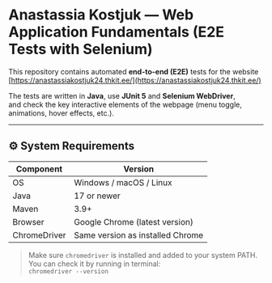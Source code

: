 # Anastassia Kostjuk — Web Application Fundamentals (E2E Tests with Selenium)

This repository contains automated **end-to-end (E2E)** tests for the website  
[https://anastassiakostjuk24.thkit.ee/](https://anastassiakostjuk24.thkit.ee/)

The tests are written in **Java**, use **JUnit 5** and **Selenium WebDriver**,  
and check the key interactive elements of the webpage (menu toggle, animations, hover effects, etc.).

---

## ⚙️ System Requirements

| Component | Version |
|------------|----------|
| OS | Windows / macOS / Linux |
| Java | 17 or newer |
| Maven | 3.9+ |
| Browser | Google Chrome (latest version) |
| ChromeDriver | Same version as installed Chrome |

> Make sure `chromedriver` is installed and added to your system PATH.  
> You can check it by running in terminal:  
> `chromedriver --version`
